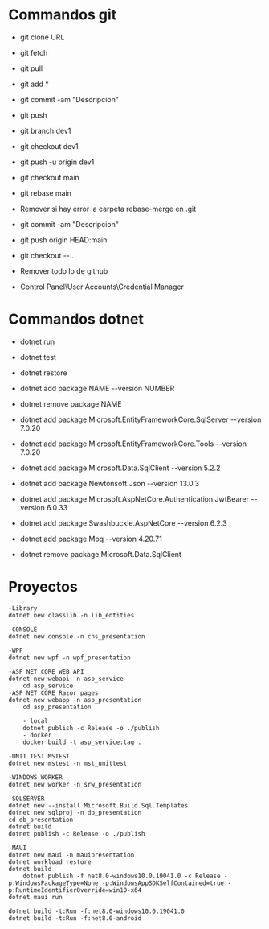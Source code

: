 # Commandos git 
- git clone URL 

- git fetch
- git pull

- git add *
- git commit -am "Descripcion"
- git push

- git branch dev1
- git checkout dev1
- git push -u origin dev1

- git checkout main
- git rebase main
- Remover si hay error la carpeta rebase-merge en \.git
- git commit -am "Descripcion"
- git push origin HEAD:main

- git checkout -- .

- Remover todo lo de github
- Control Panel\User Accounts\Credential Manager

# Commandos dotnet 
- dotnet run
- dotnet test
- dotnet restore
- dotnet add package NAME --version NUMBER
- dotnet remove package NAME

- dotnet add package Microsoft.EntityFrameworkCore.SqlServer --version 7.0.20
- dotnet add package Microsoft.EntityFrameworkCore.Tools --version 7.0.20
- dotnet add package Microsoft.Data.SqlClient --version 5.2.2
- dotnet add package Newtonsoft.Json --version 13.0.3
- dotnet add package Microsoft.AspNetCore.Authentication.JwtBearer --version 6.0.33
- dotnet add package Swashbuckle.AspNetCore --version 6.2.3
- dotnet add package Moq --version 4.20.71

- dotnet remove package Microsoft.Data.SqlClient

# Proyectos
    -Library
    dotnet new classlib -n lib_entities

    -CONSOLE
    dotnet new console -n cns_presentation

    -WPF
    dotnet new wpf -n wpf_presentation
    
    -ASP NET CORE WEB API
    dotnet new webapi -n asp_service
        cd asp_service
    -ASP NET CORE Razor pages
    dotnet new webapp -n asp_presentation
        cd asp_presentation

        - local    
        dotnet publish -c Release -o ./publish
        - docker
        docker build -t asp_service:tag .

    -UNIT TEST MSTEST
    dotnet new mstest -n mst_unittest

    -WINDOWS WORKER
    dotnet new worker -n srw_presentation
    
    -SQLSERVER
    dotnet new --install Microsoft.Build.Sql.Templates
    dotnet new sqlproj -n db_presentation
    cd db_presentation
    dotnet build
    dotnet publish -c Release -o ./publish
    
    -MAUI
    dotnet new maui -n mauipresentation
    dotnet workload restore
    dotnet build
        dotnet publish -f net8.0-windows10.0.19041.0 -c Release -p:WindowsPackageType=None -p:WindowsAppSDKSelfContained=true -p:RuntimeIdentifierOverride=win10-x64
    dotnet maui run
	
    dotnet build -t:Run -f:net8.0-windows10.0.19041.0
    dotnet build -t:Run -f:net8.0-android